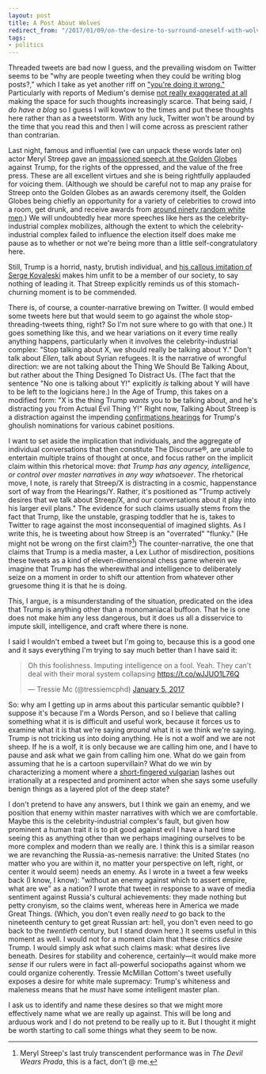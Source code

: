 ```yaml
---
layout: post
title: A Post About Wolves
redirect_from: "/2017/01/09/on-the-desire-to-surround-oneself-with-wolves/"
tags:
- politics
---
```


Threaded tweets are bad now I guess, and the prevailing wisdom on Twitter seems to be "why are people tweeting when they could be writing blog posts?," which I take as yet another riff on ["you're doing it wrong."](https://theawl.com/youre-doing-it-wrong-b3363f192982#.qfsuifs7v) Particularly with reports of Medium's demise [not really exaggerated at all](https://blog.medium.com/renewing-mediums-focus-98f374a960be#.tkj9k8329) making the space for such thoughts increasingly scarce. That being said, *I do have a blog* so I guess I will kowtow to the times and put these thoughts here rather than as a tweetstorm. With any luck, Twitter won't be around by the time that you read this and then I will come across as prescient rather than contrarian.

Last night, famous and influential (we can unpack these words later on) actor Meryl Streep gave an [impassioned speech at the Golden Globes](https://www.washingtonpost.com/news/arts-and-entertainment/wp/2017/01/08/meryl-streep-called-out-donald-trump-at-the-golden-globes-read-her-speech-here/) against Trump, for the rights of the oppressed, and the value of the free press. These are all excellent virtues and she is being rightfully applauded for voicing them. (Although we should be careful not to map any praise for Streep onto the Golden Globes as an awards ceremony itself, the Golden Globes being chiefly an opportunity for a variety of celebrities to crowd into a room, get drunk, and receive awards from [around ninety random white men](http://www.vox.com/2016/1/10/10741076/golden-globes-2016-hfpa-explained).) We will undoubtedly hear more speeches like hers as the celebrity-industrial complex mobilizes, although the extent to which the celebrity-industrial complex failed to influence the election itself does make me pause as to whether or not we're being more than a little self-congratulatory here.

Still, Trump is a horrid, nasty, brutish individual, and [his callous imitation of Serge Kovaleski](https://www.washingtonpost.com/news/fact-checker/wp/2016/08/02/donald-trumps-revisionist-history-of-mocking-a-disabled-reporter/) makes him unfit to be a member of our society, to say nothing of leading it. That Streep explicitly reminds us of this stomach-churning moment is to be commended.

There is, of course, a counter-narrative brewing on Twitter. (I would embed some tweets here but that would seem to go against the whole stop-threading-tweets thing, right? So I'm not sure where to go with that one.) It goes something like this, and we hear variations on it every time really anything happens, particularly when it involves the celebrity-industrial complex: "Stop talking about X, we should really be talking about Y." Don't talk about *Ellen*, talk about Syrian refugees. It is the narrative of wrongful direction: we are not talking about the Thing We Should Be Talking About, but rather about the Thing Designed To Distract Us. (The fact that the sentence "No one is talking about Y!" explicitly *is* talking about Y will have to be left to the logicians here.) In the Age of Trump, this takes on a modified form: "X is the thing Trump *wants* you to be talking about, and he's distracting you from Actual Evil Thing Y!" Right now, Talking About Streep is a distraction against the impending [confirmations hearings](http://www.nytimes.com/2017/01/09/us/politics/confirmation-hearings-trump-press-conference.html) for Trump's ghoulish nominations for various cabinet positions.

I want to set aside the implication that individuals, and the aggregate of individual conversations that then constitute The Discourse®, are unable to entertain multiple trains of thought at once, and focus rather on the implicit claim within this rhetorical move: *that Trump has any agency, intelligence, or control over master narratives in any way whatsoever*. The rhetorical move, I note, is rarely that Streep/X is distracting in a cosmic, happenstance sort of way from the Hearings/Y. Rather, it's positioned as "Trump actively desires that we talk about Streep/X, and our conversations about it play into his larger evil plans." The evidence for such claims usually stems from the fact that Trump, like the unstable, grasping toddler that he is, takes to Twitter to rage against the most inconsequential of imagined slights. As I write this, he is tweeting about how Streep is an "overrated" "flunky." (He might not be wrong on the first claim?[^1]) The counter-narrative, the one that claims that Trump is a media master, a Lex Luthor of misdirection, positions these tweets as a kind of eleven-dimensional chess game wherein we imagine that Trump has the wherewithal and intelligence to deliberately seize on a moment in order to shift our attention from whatever other gruesome thing it is that he is doing.

This, I argue, is a misunderstanding of the situation, predicated on the idea that Trump is anything other than a monomaniacal buffoon. That he is one does not make him any less dangerous, but it does us all a disservice to impute skill, intelligence, and craft where there is none.

I said I wouldn't embed a tweet but I'm going to, because this is a good one and it says everything I'm trying to say much better than I have said it:

<blockquote class="twitter-tweet" data-lang="en"><p lang="en" dir="ltr">Oh this foolishness. Imputing intelligence on a fool. Yeah. They can&#39;t deal with their moral system collapsing <a href="https://t.co/wJJUO1L76Q">https://t.co/wJJUO1L76Q</a></p>&mdash; Tressie Mc (@tressiemcphd) <a href="https://twitter.com/tressiemcphd/status/817102678153134081">January 5, 2017</a></blockquote>
<script async src="//platform.twitter.com/widgets.js" charset="utf-8"></script>

So: why am I getting up in arms about this particular semantic quibble? I suppose it's because I'm a Words Person, and so I believe that calling something what it is is difficult and useful work, because it forces us to examine what it is that we're saying *around* what it is we think we're saying. Trump is not tricking us into doing anything. He is not a wolf and we are not sheep. If he is a wolf, it is only because we are calling him one, and I have to pause and ask what we gain from calling him one. What do we gain from assuming that he is a cartoon supervillain? What do we win by characterizing a moment where a [short-fingered vulgarian](http://people.com/politics/trump-graydon-carter-feud-vanity-fair-editor-anna-wintour/) lashes out irrationally at a respected and prominent actor when she says some usefully benign things as a layered plot of the deep state?

I don't pretend to have any answers, but I think we gain an enemy, and we position that enemy within master narratives with which we are comfortable. Maybe this is the celebrity-industrial complex's fault, but given how prominent a human trait it is to pit good against evil I have a hard time seeing this as anything other than we perhaps imagining ourselves to be more complex and modern than we really are. I think this is a similar reason we are revanching the Russia-as-nemesis narrative: the United States (no matter who you are within it, no matter your perspective on left, right, or center it would seem) needs an enemy. As I wrote in a tweet a few weeks back (I know, I know): "without an enemy against which to assert empire, what are we" as a nation? I wrote that tweet in response to a wave of media sentiment against Russia's cultural achievements: they made nothing but petty cronyism, so the claims went, whereas here in America we made Great Things. (Which, you don't even really *need* to go back to the nineteenth century to get great Russian art: hell, you don't even need to go back to the *twentieth* century, but I stand down here.) It seems useful in this moment as well. I would not for a moment claim that these critics *desire* Trump. I would simply ask what such claims mask: what desires live beneath. Desires for stability and coherence, certainly—it would make more *sense* if our rulers were in fact all-powerful sociopaths against whom we could organize coherently. Tressie McMillan Cottom's tweet usefully exposes a desire for white male supremacy: Trump's whiteness and maleness means that he *must* have some intelligent master plan.

I ask us to identify and name these desires so that we might more effectively name what we are really up against. This will be long and arduous work and I do not pretend to be really up to it. But I thought it might be worth starting to call some things what they seem to be now.

[^1]: Meryl Streep's last truly transcendent performance was in *The Devil Wears Prada*, this is a fact, don't @ me.
